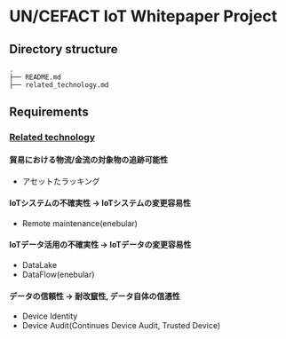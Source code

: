 # UN/CEFACT IoT Whitepaper Project

## Directory structure

```
.
├── README.md
├── related_technology.md
```

## Requirements

### [Related technology](./related_technology.md)

#### 貿易における物流/金流の対象物の追跡可能性

* アセットたラッキング

#### IoTシステムの不確実性 -> IoTシステムの変更容易性

* Remote maintenance(enebular)

#### IoTデータ活用の不確実性 -> IoTデータの変更容易性

* DataLake
* DataFlow(enebular)

#### データの信頼性 -> 耐改竄性, データ自体の信憑性

* Device Identity
* Device Audit(Continues Device Audit, Trusted Device)
